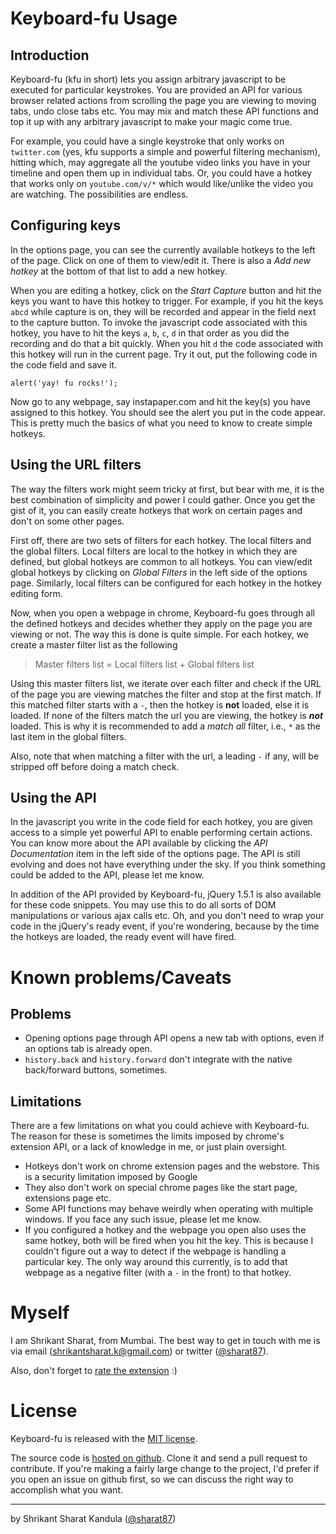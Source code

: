 # Keyboard-fu Usage

## Introduction

Keyboard-fu (kfu in short) lets you assign arbitrary javascript to be executed
for particular keystrokes. You are provided an API for various browser related
actions from scrolling the page you are viewing to moving tabs, undo close tabs
etc. You may mix and match these API functions and top it up with any arbitrary
javascript to make your magic come true.

For example, you could have a single keystroke that only works on `twitter.com`
(yes, kfu supports a simple and powerful filtering mechanism), hitting which,
may aggregate all the youtube video links you have in your timeline and open
them up in individual tabs. Or, you could have a hotkey that works only on
`youtube.com/v/*` which would like/unlike the video you are watching. The
possibilities are endless.

## Configuring keys

In the options page, you can see the currently available hotkeys to the left of
the page. Click on one of them to view/edit it. There is also a *Add new
hotkey* at the bottom of that list to add a new hotkey.

When you are editing a hotkey, click on the *Start Capture* button and hit the
keys you want to have this hotkey to trigger. For example, if you hit the keys
`abcd` while capture is on, they will be recorded and appear in the field next
to the capture button. To invoke the javascript code associated with this
hotkey, you have to hit the keys `a`, `b`, `c`, `d` in that order as you did
the recording and do that a bit quickly. When you hit `d` the code associated
with this hotkey will run in the current page. Try it out, put the following
code in the code field and save it.

    alert('yay! fu rocks!');

Now go to any webpage, say instapaper.com and hit the key(s) you have assigned
to this hotkey. You should see the alert you put in the code appear. This is
pretty much the basics of what you need to know to create simple hotkeys.

## Using the URL filters

The way the filters work might seem tricky at first, but bear with me, it is
the best combination of simplicity and power I could gather. Once you get the
gist of it, you can easily create hotkeys that work on certain pages and don't
on some other pages.

First off, there are two sets of filters for each hotkey. The local filters and
the global filters. Local filters are local to the hotkey in which they are
defined, but global hotkeys are common to all hotkeys. You can view/edit global
hotkeys by clicking on *Global Filters* in the left side of the options page.
Similarly, local filters can be configured for each hotkey in the hotkey
editing form.

Now, when you open a webpage in chrome, Keyboard-fu goes through all the
defined hotkeys and decides whether they apply on the page you are viewing or
not. The way this is done is quite simple. For each hotkey, we create a master
filter list as the following

> Master filters list = Local filters list + Global filters list

Using this master filters list, we iterate over each filter and check if the
URL of the page you are viewing matches the filter and stop at the first match.
If this matched filter starts with a `-`, then the hotkey is **not** loaded,
else it is loaded. If none of the filters match the url you are viewing, the
hotkey is ***not*** loaded. This is why it is recommended to add a *match all*
filter, i.e., `*` as the last item in the global filters.

Also, note that when matching a filter with the url, a leading `-` if any, will
be stripped off before doing a match check.

## Using the API

In the javascript you write in the code field for each hotkey, you are given
access to a simple yet powerful API to enable performing certain actions. You
can know more about the API available by clicking the *API Documentation* item
in the left side of the options page. The API is still evolving and does not
have everything under the sky. If you think something could be added to the
API, please let me know.

In addition of the API provided by Keyboard-fu, jQuery 1.5.1 is also available
for these code snippets. You may use this to do all sorts of DOM manipulations
or various ajax calls etc. Oh, and you don't need to wrap your code in the
jQuery's ready event, if you're wondering, because by the time the hotkeys are
loaded, the ready event will have fired.

# Known problems/Caveats

## Problems

* Opening options page through API opens a new tab with options, even if an
  options tab is already open.
* `history.back` and `history.forward` don't integrate with the native
  back/forward buttons, sometimes.

## Limitations

There are a few limitations on what you could achieve with Keyboard-fu. The
reason for these is sometimes the limits imposed by chrome's extension API, or
a lack of knowledge in me, or just plain oversight.

* Hotkeys don't work on chrome extension pages and the webstore.
  This is a security limitation imposed by Google
* They also don't work on special chrome pages like the start page, extensions
  page etc.
* Some API functions may behave weirdly when operating with multiple windows.
  If you face any such issue, please let me know.
* If you configured a hotkey and the webpage you open also uses the same
  hotkey, both will be fired when you hit the key. This is because I couldn't
  figure out a way to detect if the webpage is handling a particular key. The
  only way around this currently, is to add that webpage as a negative filter
  (with a `-` in the front) to that hotkey.

# Myself

I am Shrikant Sharat, from Mumbai. The best way to get in touch with me is via
email ([shrikantsharat.k@gmail.com](mailto:shrikantsharat.k@gmail.com)) or
twitter ([@sharat87](http://twitter.com/sharat87)).

Also, don't forget to [rate the
extension](https://chrome.google.com/webstore/detail/cafiohcgicchdfciefpbjjgigbmajndb)
:)

# License

Keyboard-fu is released with the [MIT license](http://mit.sharats.me).

The source code is [hosted on github](http://github.com/sharat87/keyboard-fu).
Clone it and send a pull request to contribute. If you're making a fairly large
change to the project, I'd prefer if you open an issue on github first, so we
can discuss the right way to accomplish what you want.

---

by Shrikant Sharat Kandula ([@sharat87](http://twitter.com/sharat87))

<link rel=stylesheet href=/css/usage.css>
